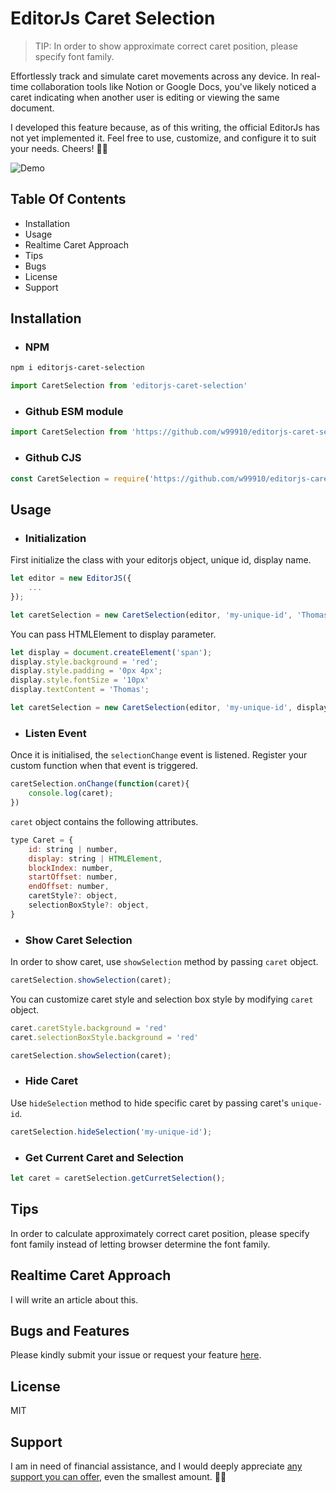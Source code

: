 # EditorJs Caret Selection

> TIP: In order to show approximate correct caret position, please specify font family. 

Effortlessly track and simulate caret movements across any device. In real-time collaboration tools like Notion or Google Docs, you've likely noticed a caret indicating when another user is editing or viewing the same document.

I developed this feature because, as of this writing, the official EditorJs has not yet implemented it. Feel free to use, customize, and configure it to suit your needs. Cheers! 🥂🥂

![Demo](https://github.com/w99910/editorjs-caret-selection/raw/refs/heads/master/assets/demo.gif)

## Table Of Contents

- Installation
- Usage
- Realtime Caret Approach
- Tips
- Bugs
- License
- Support

## Installation

- ### NPM

```bash
npm i editorjs-caret-selection
```

```js
import CaretSelection from 'editorjs-caret-selection'
```

- ### Github ESM module

```js
import CaretSelection from 'https://github.com/w99910/editorjs-caret-selection/blob/master/dist/editorjs-caret-selection.js'
```

- ### Github CJS

```js
const CaretSelection = require('https://github.com/w99910/editorjs-caret-selection/blob/master/dist/editorjs-caret-selection.cjs')
```

## Usage

- ### Initialization

First initialize the class with your editorjs object, unique id, display name. 

```js
let editor = new EditorJS({
    ...
});

let caretSelection = new CaretSelection(editor, 'my-unique-id', 'Thomas');
```

You can pass HTMLElement to display parameter.

```js
let display = document.createElement('span');
display.style.background = 'red';
display.style.padding = '0px 4px';
display.style.fontSize = '10px'
display.textContent = 'Thomas';

let caretSelection = new CaretSelection(editor, 'my-unique-id', display);
```

- ### Listen Event

Once it is initialised, the `selectionChange` event is listened. Register your custom function when that event is triggered.

```js
caretSelection.onChange(function(caret){
    console.log(caret);
})
```

`caret` object contains the following attributes.
```js
type Caret = {
    id: string | number,
    display: string | HTMLElement,
    blockIndex: number,
    startOffset: number,
    endOffset: number,
    caretStyle?: object,
    selectionBoxStyle?: object,
}
```

- ### Show Caret Selection
In order to show caret, use `showSelection` method by passing `caret` object.

```js
caretSelection.showSelection(caret);
```

You can customize caret style and selection box style by modifying `caret` object.

```js
caret.caretStyle.background = 'red'
caret.selectionBoxStyle.background = 'red'

caretSelection.showSelection(caret);
```

- ### Hide Caret 

Use `hideSelection` method to hide specific caret by passing caret's `unique-id`. 

```js
caretSelection.hideSelection('my-unique-id');
```

- ### Get Current Caret and Selection

```js
let caret = caretSelection.getCurretSelection();
```

## Tips

In order to calculate approximately correct caret position, please specify font family instead of letting browser determine the font family.

## Realtime Caret Approach

<!-- Please refer to the article here for a more detailed explanation of the approach. -->
I will write an article about this.

## Bugs and Features
Please kindly submit your issue or request your feature [here](https://github.com/w99910/editorjs-caret-selection/issues).


## License
 MIT

## Support

I am in need of financial assistance, and I would deeply appreciate [any support you can offer](https://github.com/sponsors/w99910), even the smallest amount. 🙏🙏 